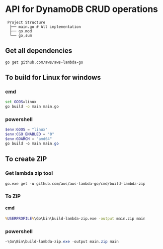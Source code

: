 # API for DynamoDB CRUD operations


```
 Project Structure
  ├── main.go # All implementation
  ├── go.mod
  └── go,sum
```

## Get all dependencies
```
go get github.com/aws/aws-lambda-go
```

## To build for Linux for windows
### cmd
```cmd
set GOOS=linux
go build -o main main.go
```
### powershell
```powershell
$env:GOOS = "linux"
$env:CGO_ENABLED = "0"
$env:GOARCH = "amd64"
go build -o main main.go
```

## To create ZIP
### Get lambda zip tool
```
go.exe get -u github.com/aws/aws-lambda-go/cmd/build-lambda-zip
```
### To ZIP
#### cmd
``` cmd
%USERPROFILE%\Go\bin\build-lambda-zip.exe -output main.zip main
```
### powershell
``` powershell
~\Go\Bin\build-lambda-zip.exe -output main.zip main
```
